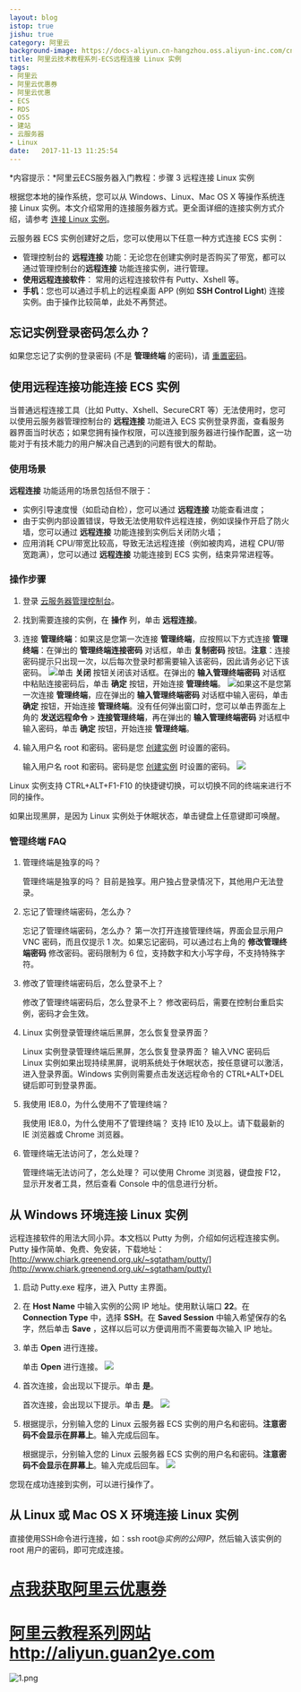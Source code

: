 ```yaml
---
layout: blog
istop: true
jishu: true
category: 阿里云
background-image: https://docs-aliyun.cn-hangzhou.oss.aliyun-inc.com/cn/ecs/0.8.61/assets/ecs_QS_Connect_Console_VNC.png
title: 阿里云技术教程系列-ECS远程连接 Linux 实例
tags:
- 阿里云
- 阿里云优惠券
- 阿里云优惠
- ECS
- RDS
- OSS
- 建站
- 云服务器
- Linux
date:   2017-11-13 11:25:54
---
```



*内容提示：*阿里云ECS服务器入门教程：步骤 3 远程连接 Linux 实例

根据您本地的操作系统，您可以从 Windows、Linux、Mac OS X 等操作系统连接 Linux 实例。本文介绍常用的连接服务器方式。更全面详细的连接实例方式介绍，请参考 [连接 Linux 实例](https://s.click.taobao.com/t?e=m%3D2%26s%3DW0hRiunyDdkcQipKwQzePCperVdZeJviEViQ0P1Vf2kguMN8XjClAsazo32wMl1hoMu4i1CLNaHzxEoJL0DKJsQtgEcfFH9gI0TZQz5jy68Rlnr1lUEaxxmIkXBqRClNTcEU%2BDykfuSM%2BhtH71aX6oH%2BnZs1ngPHjUFEF%2F7iXeZbmmsujxxDvKtl1cg%2FpmpUSE7fXizY2RQ%2Fx%2Br2ZxPX4UWbo0ZyKcLixiXvDf8DaRs%3D)。

云服务器 ECS 实例创建好之后，您可以使用以下任意一种方式连接 ECS 实例：

- 管理控制台的 **远程连接** 功能：无论您在创建实例时是否购买了带宽，都可以通过管理控制台的**远程连接** 功能连接实例，进行管理。
- **使用远程连接软件**： 常用的远程连接软件有 Putty、Xshell 等。
- **手机**：您也可以通过手机上的远程桌面 APP (例如 **SSH Control Light**) 连接实例。由于操作比较简单，此处不再赘述。

## 忘记实例登录密码怎么办？

如果您忘记了实例的登录密码 (不是 **管理终端** 的密码)，请 [重置密码](https://s.click.taobao.com/t?e=m%3D2%26s%3DUMrj%2BjS%2B8qscQipKwQzePCperVdZeJviEViQ0P1Vf2kguMN8XjClAsazo32wMl1h3DFB1GerKrvzxEoJL0DKJsQtgEcfFH9gI0TZQz5jy68Rlnr1lUEaxxmIkXBqRClNTcEU%2BDykfuSM%2BhtH71aX6oH%2BnZs1ngPHjUFEF%2F7iXeZbmmsujxxDvKtl1cg%2FpmpUSE7fXizY2RRbcxoEJgGrXkWbo0ZyKcLixiXvDf8DaRs%3D)。

## 使用远程连接功能连接 ECS 实例

当普通远程连接工具（比如 Putty、Xshell、SecureCRT 等）无法使用时，您可以使用云服务器管理控制台的 **远程连接** 功能进入 ECS 实例登录界面，查看服务器界面当时状态；如果您拥有操作权限，可以连接到服务器进行操作配置，这一功能对于有技术能力的用户解决自己遇到的问题有很大的帮助。

### 使用场景

**远程连接** 功能适用的场景包括但不限于：

- 实例引导速度慢（如启动自检），您可以通过 **远程连接** 功能查看进度；
- 由于实例内部设置错误，导致无法使用软件远程连接，例如误操作开启了防火墙，您可以通过 **远程连接** 功能连接到实例后关闭防火墙；
- 应用消耗 CPU/带宽比较高，导致无法远程连接（例如被肉鸡，进程 CPU/带宽跑满），您可以通过 **远程连接** 功能连接到 ECS 实例，结束异常进程等。

### 操作步骤

1. 登录 [云服务器管理控制台](https://s.click.taobao.com/t?e=m%3D2%26s%3DHpP4quJOO%2F4cQipKwQzePCperVdZeJviEViQ0P1Vf2kguMN8XjClAsazo32wMl1hC7amQLVFrBzzxEoJL0DKJsQtgEcfFH9gI0TZQz5jy68Rlnr1lUEaxxmIkXBqRClNTcEU%2BDykfuSM%2BhtH71aX6pKoxV%2F%2BFqBvjGrcRnYVzl8hPPiXAu%2FZX5yXnjzd%2B0FjQGa%2BgvgozP0KaG3sZf8f2Q%3D%3D)。

2. 找到需要连接的实例，在 **操作** 列，单击 **远程连接**。

3. 连接 **管理终端**：如果这是您第一次连接 **管理终端**，应按照以下方式连接 **管理终端**：在弹出的 **管理终端连接密码** 对话框，单击 **复制密码** 按钮。**注意**：连接密码提示只出现一次，以后每次登录时都需要输入该密码，因此请务必记下该密码。 ![](https://docs-aliyun.cn-hangzhou.oss.aliyun-inc.com/cn/ecs/0.8.61/assets/ecs_QS_Connect_Console_02.png)单击 **关闭** 按钮关闭该对话框。在弹出的 **输入管理终端密码** 对话框中粘贴连接密码后，单击 **确定** 按钮，开始连接 **管理终端**。 ![](https://docs-aliyun.cn-hangzhou.oss.aliyun-inc.com/cn/ecs/0.8.61/assets/ecs_QS_Connect_Console_VNC.png)如果这不是您第一次连接 **管理终端**，应在弹出的 **输入管理终端密码** 对话框中输入密码，单击 **确定** 按钮，开始连接 **管理终端**。没有任何弹出窗口时，您可以单击界面左上角的 **发送远程命令** > **连接管理终端**，再在弹出的 **输入管理终端密码** 对话框中输入密码，单击 **确定** 按钮，开始连接 **管理终端**。

4. 输入用户名 root 和密码。密码是您 [创建实例](https://s.click.taobao.com/t?e=m%3D2%26s%3DrRZxhPPyGWccQipKwQzePCperVdZeJviEViQ0P1Vf2kguMN8XjClAsazo32wMl1h9ZF17SOzIznzxEoJL0DKJsQtgEcfFH9gI0TZQz5jy68Rlnr1lUEaxxmIkXBqRClNTcEU%2BDykfuSM%2BhtH71aX6oH%2BnZs1ngPHjUFEF%2F7iXeZbmmsujxxDvKtl1cg%2FpmpUSE7fXizY2RRS2%2FZnUmQC7kWbo0ZyKcLixiXvDf8DaRs%3D) 时设置的密码。

   输入用户名 root 和密码。密码是您 [创建实例](https://s.click.taobao.com/t?e=m%3D2%26s%3DrRZxhPPyGWccQipKwQzePCperVdZeJviEViQ0P1Vf2kguMN8XjClAsazo32wMl1h9ZF17SOzIznzxEoJL0DKJsQtgEcfFH9gI0TZQz5jy68Rlnr1lUEaxxmIkXBqRClNTcEU%2BDykfuSM%2BhtH71aX6oH%2BnZs1ngPHjUFEF%2F7iXeZbmmsujxxDvKtl1cg%2FpmpUSE7fXizY2RRS2%2FZnUmQC7kWbo0ZyKcLixiXvDf8DaRs%3D) 时设置的密码。
   ![](https://docs-aliyun.cn-hangzhou.oss.aliyun-inc.com/cn/ecs/0.8.61/assets/ecs_QS_Connect_Console_03_Linux.png)

Linux 实例支持 CTRL+ALT+F1-F10 的快捷键切换，可以切换不同的终端来进行不同的操作。

如果出现黑屏，是因为 Linux 实例处于休眠状态，单击键盘上任意键即可唤醒。

### 管理终端 FAQ

1. 管理终端是独享的吗？

   管理终端是独享的吗？
   目前是独享。用户独占登录情况下，其他用户无法登录。

2. 忘记了管理终端密码，怎么办？

   忘记了管理终端密码，怎么办？
   第一次打开连接管理终端，界面会显示用户 VNC 密码，而且仅提示 1 次。如果忘记密码，可以通过右上角的 **修改管理终端密码** 修改密码。密码限制为 6 位，支持数字和大小写字母，不支持特殊字符。

3. 修改了管理终端密码后，怎么登录不上？

   修改了管理终端密码后，怎么登录不上？
   修改密码后，需要在控制台重启实例，密码才会生效。

4. Linux 实例登录管理终端后黑屏，怎么恢复登录界面？

   Linux 实例登录管理终端后黑屏，怎么恢复登录界面？
   输入VNC 密码后 Linux 实例如果出现持续黑屏，说明系统处于休眠状态，按任意键可以激活，进入登录界面。Windows 实例则需要点击发送远程命令的 CTRL+ALT+DEL 键后即可到登录界面。

5. 我使用 IE8.0，为什么使用不了管理终端？

   我使用 IE8.0，为什么使用不了管理终端？
   支持 IE10 及以上。请下载最新的 IE 浏览器或 Chrome 浏览器。

6. 管理终端无法访问了，怎么处理？

   管理终端无法访问了，怎么处理？
   可以使用 Chrome 浏览器，键盘按 F12，显示开发者工具，然后查看 Console 中的信息进行分析。

## 从 Windows 环境连接 Linux 实例

远程连接软件的用法大同小异。本文档以 Putty 为例，介绍如何远程连接实例。Putty 操作简单、免费、免安装，下载地址：[http://www.chiark.greenend.org.uk/~sgtatham/putty/](http://www.chiark.greenend.org.uk/~sgtatham/putty/)

1. 启动 Putty.exe 程序，进入 Putty 主界面。

2. 在 **Host Name** 中输入实例的公网 IP 地址。使用默认端口 **22**。在 **Connection Type** 中，选择 **SSH**。在 **Saved Session** 中输入希望保存的名字，然后单击 **Save** ，这样以后可以方便调用而不需要每次输入 IP 地址。

3. 单击 **Open** 进行连接。

   单击 **Open** 进行连接。
   ![](https://docs-aliyun.cn-hangzhou.oss.aliyun-inc.com/cn/ecs/0.8.61/assets/ecs_QS_Connect_Putty.gif)

4. 首次连接，会出现以下提示。单击 **是**。

   首次连接，会出现以下提示。单击 **是**。
   ![](https://docs-aliyun.cn-hangzhou.oss.aliyun-inc.com/cn/ecs/0.8.61/assets/ecs_QS_Connect_Putty_confirm.png)

5. 根据提示，分别输入您的 Linux 云服务器 ECS 实例的用户名和密码。**注意密码不会显示在屏幕上**。输入完成后回车。

   根据提示，分别输入您的 Linux 云服务器 ECS 实例的用户名和密码。**注意密码不会显示在屏幕上**。输入完成后回车。
   ![](https://docs-aliyun.cn-hangzhou.oss.aliyun-inc.com/cn/ecs/0.8.61/assets/ecs_QS_Connect_Putty_pw.png)

您现在成功连接到实例，可以进行操作了。

## 从 Linux 或 Mac OS X 环境连接 Linux 实例

直接使用SSH命令进行连接，如：ssh root@*实例的公网IP*，然后输入该实例的 root 用户的密码，即可完成连接。

# **[点我获取阿里云优惠券](https://promotion.aliyun.com/ntms/act/ambassador/sharetouser.html?userCode=vf2b5zld&utm_source=vf2b5zld)**


# **[阿里云教程系列网站http://aliyun.guan2ye.com](http://aliyun.guan2ye.com)**
![1.png](http://upload-images.jianshu.io/upload_images/2830896-5b23cf095c19945d.png?imageMogr2/auto-orient/strip%7CimageView2/2/w/1240)

